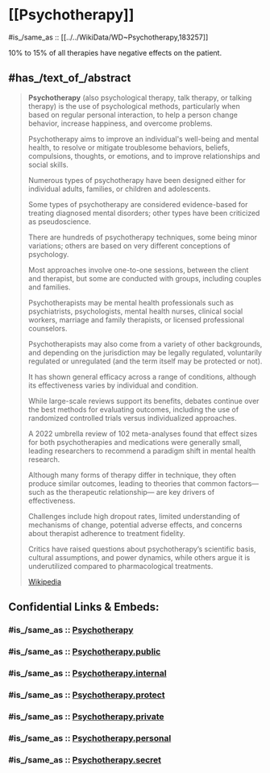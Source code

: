 ﻿---
aliases:
- Psychotherapy
Commons_category: Psychotherapy
Dewey_Decimal_Classification: 616.8914
GitHub_topic: psychotherapy
has_id_wikidata: Q183257
has_list: '[[_Standards/WikiData/WD~list_of_psychotherapies,2750270]]'
has_part_s_:
- '[[_Standards/WikiData/WD~existential_therapy,556014]]'
- '[[_Standards/WikiData/WD~gestalt_therapy,828879]]'
- '[[_Standards/WikiData/WD~group_psychotherapy,837393]]'
- '[[_Standards/WikiData/WD~family_therapy,870449]]'
- '[[_Standards/WikiData/WD~art_therapy,928865]]'
- '[[_Standards/WikiData/WD~cognitive_behavioral_therapy,1147152]]'
- '[[_Standards/WikiData/WD~feminist_therapy,1404521]]'
- '[[_Standards/WikiData/WD~body_psychotherapy,1416259]]'
- '[[_Standards/WikiData/WD~psychodynamic_psychotherapy,2279219]]'
- '[[_Standards/WikiData/WD~psychoanalysis,41630]]'
history_of_topic: '[[_Standards/WikiData/WD~history_of_psychotherapy,1516933]]'
instance_of:
- '[[_Standards/WikiData/WD~academic_discipline,11862829]]'
- '[[_Standards/WikiData/WD~health_specialty,44597158]]'
- '[[_Standards/WikiData/WD~type_of_medical_treatment,130705900]]'
Krugosvet_article: medicina/PSIHOTERAPIYA.html
Library_of_Congress_Classification: RC475-RC489.2
medical_condition_treated: '[[_Standards/WikiData/WD~mental_disorder,12135]]'
MeSH_tree_code: F04.754
part_of:
- '[[_Standards/WikiData/WD~medical_treatment,179661]]'
- '[[_Standards/WikiData/WD~psychology,9418]]'
PhilPapers_topic: psychotherapy
practiced_by:
- '[[_Standards/WikiData/WD~psychiatrist,211346]]'
- '[[_Standards/WikiData/WD~psychologist,212980]]'
- '[[_Standards/WikiData/WD~medical_psychotherapist,256705]]'
- '[[_Standards/WikiData/WD~clinical_psychologist,1113899]]'
- '[[_Standards/WikiData/WD~psychotherapist,1900167]]'
regulated_by:
- '[[_Standards/WikiData/WD~European_Association_for_Psychotherapy,876554]]'
- '[[_Standards/WikiData/WD~World_Council_for_Psychotherapy,1110733]]'
subclass_of: '[[_Standards/WikiData/WD~medical_treatment,179661]]'
subreddit: psychotherapy
topic_s_main_template: '[[_Standards/WikiData/WD~Template_Psychotherapy,14884790]]'
UMLS_CUI: C0033968
U_S_National_Archives_Identifier: 10643288
Wolfram_Language_entity_code: "Entity[\"Concept\", \"Psychotherapy::r62n5\"]"
---

# [[Psychotherapy]] 

#is_/same_as :: [[../../WikiData/WD~Psychotherapy,183257]] 

10% to 15% of all therapies have negative effects on the patient. 

## #has_/text_of_/abstract 

> **Psychotherapy** (also psychological therapy, talk therapy, or talking therapy) 
> is the use of psychological methods, particularly when based on regular personal interaction, 
> to help a person change behavior, increase happiness, and overcome problems. 
> 
> Psychotherapy aims to improve an individual's well-being and mental health, 
> to resolve or mitigate troublesome behaviors, beliefs, compulsions, thoughts, or emotions, 
> and to improve relationships and social skills. 
> 
> Numerous types of psychotherapy have been designed either for individual adults, families, 
> or children and adolescents. 
> 
> Some types of psychotherapy are considered evidence-based for treating diagnosed mental disorders; 
> other types have been criticized as pseudoscience.
>
> There are hundreds of psychotherapy techniques, some being minor variations; others are based on very different conceptions of psychology. 
> 
> Most approaches involve one-to-one sessions, between the client and therapist, 
> but some are conducted with groups, including couples and families.
>
> Psychotherapists may be mental health professionals such as psychiatrists, psychologists, 
> mental health nurses, clinical social workers, marriage and family therapists, 
> or licensed professional counselors. 
> 
> Psychotherapists may also come from a variety of other backgrounds, 
> and depending on the jurisdiction may be legally regulated, voluntarily regulated 
> or unregulated (and the term itself may be protected or not).
>
> It has shown general efficacy across a range of conditions, 
> although its effectiveness varies by individual and condition. 
> 
> While large-scale reviews support its benefits, 
> debates continue over the best methods for evaluating outcomes, 
> including the use of randomized controlled trials versus individualized approaches. 
> 
> A 2022 umbrella review of 102 meta-analyses found 
> that effect sizes for both psychotherapies and medications were generally small, 
> leading researchers to recommend a paradigm shift in mental health research. 
> 
> Although many forms of therapy differ in technique, they often produce similar outcomes, 
> leading to theories that common factors—such as the therapeutic relationship—
> are key drivers of effectiveness. 
> 
> Challenges include high dropout rates, limited understanding of mechanisms of change, 
> potential adverse effects, and concerns about therapist adherence to treatment fidelity. 
> 
> Critics have raised questions about psychotherapy’s scientific basis, cultural assumptions, 
> and power dynamics, while others argue it is underutilized compared to pharmacological treatments.
>
> [Wikipedia](https://en.wikipedia.org/wiki/Psychotherapy) 


## Confidential Links & Embeds: 

### #is_/same_as :: [Psychotherapy](/_Standards/bio/Psychology/Psychotherapy.md) 

### #is_/same_as :: [Psychotherapy.public](/_public/bio/Psychology/Psychotherapy.public.md) 

### #is_/same_as :: [Psychotherapy.internal](/_internal/bio/Psychology/Psychotherapy.internal.md) 

### #is_/same_as :: [Psychotherapy.protect](/_protect/bio/Psychology/Psychotherapy.protect.md) 

### #is_/same_as :: [Psychotherapy.private](/_private/bio/Psychology/Psychotherapy.private.md) 

### #is_/same_as :: [Psychotherapy.personal](/_personal/bio/Psychology/Psychotherapy.personal.md) 

### #is_/same_as :: [Psychotherapy.secret](/_secret/bio/Psychology/Psychotherapy.secret.md)

